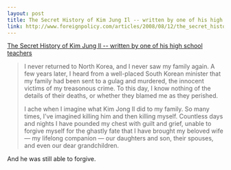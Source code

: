 ```yaml
--- 
layout: post
title: The Secret History of Kim Jung Il -- written by one of his high school teachers
link: http://www.foreignpolicy.com/articles/2008/08/12/the_secret_history_of_kim_jong_il?print=yes&hidecomments=yes&page=full
---
```

<a href=
"http://www.foreignpolicy.com/articles/2008/08/12/the_secret_history_of_kim_jong_il?print=yes&amp;hidecomments=yes&amp;page=full">
The Secret History of Kim Jung Il -- written by one of his high
school teachers</a><br>

<blockquote>
  <p>I never returned to North Korea, and I never saw my family
  again. A few years later, I heard from a well-placed South Korean
  minister that my family had been sent to a gulag and murdered,
  the innocent victims of my treasonous crime. To this day, I know
  nothing of the details of their deaths, or whether they blamed me
  as they perished.</p>

  <p>I ache when I imagine what Kim Jong Il did to my family. So
  many times, I’ve imagined killing him and then killing myself.
  Countless days and nights I have pounded my chest with guilt and
  grief, unable to forgive myself for the ghastly fate that I have
  brought my beloved wife — my lifelong companion — our daughters
  and son, their spouses, and even our dear grandchildren.</p>
</blockquote>

<p>And he was still able to forgive.</p>
